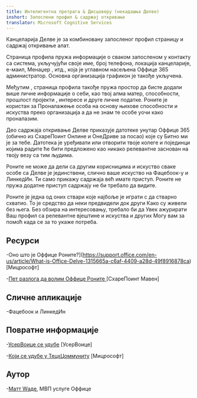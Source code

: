 ```yaml
---
title: Интелигентна претрага & Дисцоверy (некадашња Делве)
inshort: Запослени профил & садржај откривање
translator: Microsoft Cognitive Services
---
```


Канцеларија Делве је за комбиновану запосленог профил страницу и садржај откривање
алат.

Страница профила пружа информације о сваком запосленом у контакту са
система, укључујући своје име, број телефона, локација канцеларије, е-маил,
Менаџер , итд., која је углавном насељена Оффице 365
администратор. Основна организација графикон је такође укључена.

Међутим , страница профила такође пружа простор да бисте додали више
личне информације о себи, као твој алма матер, способности, прошлост
пројекти , интересе и друге личне податке. Роните је користан за
Проналажење особа на основу њихове способности и искуства преко организација
а да не знам те особе уочи како проналазим.

Део садржаја откривање Делве приказује датотеке унутар Оффице 365
(обично из СхареПоинт Онлине и ОнеДриве за посао) које су
Битно ми је за тебе. Датотека је уређивати или отворити твоје колеге и
појединци којима радите ће бити предложено као никако релевантне заснован
на твоју везу са тим људима.

Роните не може да дели са другим корисницима и искуство сваке особе
са Делве је јединствени, слично ваше искуство на Фацебоок-у и
ЛинкедИн. Ти само прикажу садржаја већ имате приступ.
Роните не пружа додатне приступ садржају не би требало да видите.

Роните је једна од оних ствари које најбоље је играти с да
стварно схватио. То је средство да неки предвидели док други
Како су живели без њега. Без обзира на интересовању, требало би да
Увек ажурирати Ваш профил са релевантне вјештине и искуства и других
Могу вам за помоћ када се за то укаже потреба.

Ресурси
---------

-Оно што је Оффице
    Роните?](https://support.office.com/en-us/article/What-is-Office-Delve-1315665a-c6af-4409-a28d-49f8916878ca)
    \[Мицрософт\]

-[Пет разлога да волим Оффице
    Роните ](https://sharepointmaven.com/5-reasons-love-new-office-365-delve/)
    \[СхареПоинт Мавен\]

Сличне апликације
--------------------

-Фацебоок и ЛинкедИн

Повратне информације
---------

-[УсерВоице се удубе](https://office365.uservoice.com/forums/273487-delve)
    \[УсерВоице\]

-[Који се удубе у ТецхЦоммунитy](https://techcommunity.microsoft.com/t5/Delve/ct-p/OfficeDelve)
    \[Мицрософт\]

Аутор
---------

-[Матт Wаде](https://www.linkedin.com/in/thatmattwade/), МВП услуге Оффице


